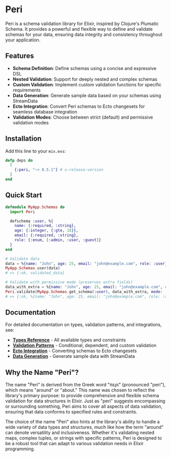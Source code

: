 # Peri

Peri is a schema validation library for Elixir, inspired by Clojure's Plumatic Schema. It provides a powerful and flexible way to define and validate schemas for your data, ensuring data integrity and consistency throughout your application.

## Features

- **Schema Definition**: Define schemas using a concise and expressive DSL
- **Nested Validation**: Support for deeply nested and complex schemas
- **Custom Validation**: Implement custom validation functions for specific requirements
- **Data Generation**: Generate sample data based on your schemas using StreamData
- **Ecto Integration**: Convert Peri schemas to Ecto changesets for seamless database integration
- **Validation Modes**: Choose between strict (default) and permissive validation modes

## Installation

Add this line to your `mix.exs`:
```elixir
defp deps do
  [
    {:peri, "~> 0.5.1"} # x-release-version
  ]
end
```

## Quick Start

```elixir
defmodule MyApp.Schemas do
  import Peri

  defschema :user, %{
    name: {:required, :string},
    age: {:integer, {:gte, 18}},
    email: {:required, :string},
    role: {:enum, [:admin, :user, :guest]}
  }
end

# Validate data
data = %{name: "John", age: 25, email: "john@example.com", role: :user}
MyApp.Schemas.user(data)
# => {:ok, validated_data}

# Validate with permissive mode (preserves extra fields)
data_with_extra = %{name: "John", age: 25, email: "john@example.com", role: :user, extra: "field"}
Peri.validate(MyApp.Schemas.get_schema(:user), data_with_extra, mode: :permissive)
# => {:ok, %{name: "John", age: 25, email: "john@example.com", role: :user, extra: "field"}}
```

## Documentation

For detailed documentation on types, validation patterns, and integrations, see:

- **[Types Reference](pages/types.md)** - All available types and constraints
- **[Validation Patterns](pages/validation.md)** - Conditional, dependent, and custom validation  
- **[Ecto Integration](pages/ecto.md)** - Converting schemas to Ecto changesets
- **[Data Generation](pages/generation.md)** - Generate sample data with StreamData

## Why the Name "Peri"?

The name "Peri" is derived from the Greek word "περί" (pronounced "peri"), which means "around" or "about." This name was chosen to reflect the library's primary purpose: to provide comprehensive and flexible schema validation for data structures in Elixir. Just as "peri" suggests encompassing or surrounding something, Peri aims to cover all aspects of data validation, ensuring that data conforms to specified rules and constraints.

The choice of the name "Peri" also hints at the library's ability to handle a wide variety of data types and structures, much like how the term "around" can denote versatility and inclusiveness. Whether it's validating nested maps, complex tuples, or strings with specific patterns, Peri is designed to be a robust tool that can adapt to various validation needs in Elixir programming.

